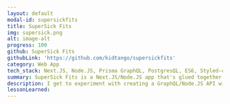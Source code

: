 ```yaml
---
layout: default
modal-id: supersickfits
title: SuperSick Fits
img: supersick.png
alt: image-alt
progress: 100
github: SuperSick Fits
githubLink: 'https://github.com/kidtango/supersickfits'
category: Web App
tech_stack: Next.JS, Node.JS, Prisma GraphQL, PostgresQL, ES6, Styled-component, Stripe
summary: SuperSick Fits is a Next.JS/Node.JS app that's glued together with Apollo GraphQL built for modern e-commerce.
description: I get to experiment with creating a GraphQL/Node.JS API with features such as JWT based authentication for user authorization, and building a relational data structure to handle complex business logics. <br><br> The data flow from the backend to the frontend is facilitate by Apollo Server and Client. <strong><a href="https://www.apollographql.com/">Apollo GraphQL</a></strong> provides a more streamline process for querying data, and it replaces many API endpoints with a single versatile query system. <br><br> And finally, payment is processed through Stripe, so that sensitive data are not saved to PostgreSQL database. Basic information such as names, shipping, and email addresses are saved to PostgreSQL for authethnication and other business needs.
lessonLearned:
---
```

